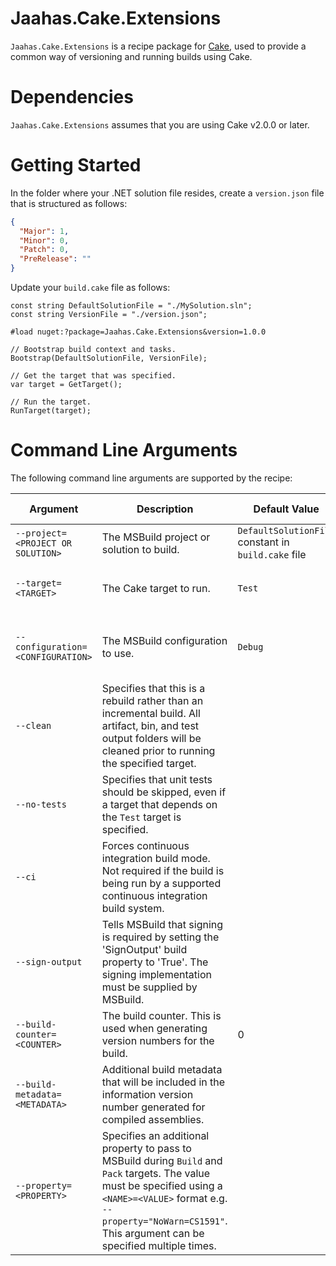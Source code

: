# Jaahas.Cake.Extensions

`Jaahas.Cake.Extensions` is a recipe package for [Cake](https://cakebuild.net), used to provide a common way of versioning and running builds using Cake.


# Dependencies

`Jaahas.Cake.Extensions` assumes that you are using Cake v2.0.0 or later.


# Getting Started

In the folder where your .NET solution file resides, create a `version.json` file that is structured as follows:

```json
{
  "Major": 1,
  "Minor": 0,
  "Patch": 0,
  "PreRelease": ""
}
```

Update your `build.cake` file as follows:

```cake
const string DefaultSolutionFile = "./MySolution.sln";
const string VersionFile = "./version.json";

#load nuget:?package=Jaahas.Cake.Extensions&version=1.0.0

// Bootstrap build context and tasks.
Bootstrap(DefaultSolutionFile, VersionFile);

// Get the target that was specified.
var target = GetTarget();

// Run the target.
RunTarget(target);
```


# Command Line Arguments

The following command line arguments are supported by the recipe:

| Argument | Description | Default Value | Allowed Values |
| -------- | ----------- | ------------- | ---------------|
| `--project=<PROJECT OR SOLUTION>` | The MSBuild project or solution to build. | `DefaultSolutionFile` constant in `build.cake` file | |
| `--target=<TARGET>` | The Cake target to run. | `Test` | `Clean`, `Restore`, `Build`, `Test`, `Pack` |
| `--configuration=<CONFIGURATION>` | The MSBuild configuration to use. | `Debug` | Any configuration defined in the MSBuild solution |
| `--clean` | Specifies that this is a rebuild rather than an incremental build. All artifact, bin, and test output folders will be cleaned prior to running the specified target. | | |
| `--no-tests` | Specifies that unit tests should be skipped, even if a target that depends on the `Test` target is specified. | | |
| `--ci` | Forces continuous integration build mode. Not required if the build is being run by a supported continuous integration build system. | | |
| `--sign-output` | Tells MSBuild that signing is required by setting the 'SignOutput' build property to 'True'. The signing implementation must be supplied by MSBuild. | | |
| `--build-counter=<COUNTER>` | The build counter. This is used when generating version numbers for the build. | 0 | |
| `--build-metadata=<METADATA>` | Additional build metadata that will be included in the information version number generated for compiled assemblies. | | |
| `--property=<PROPERTY>` | Specifies an additional property to pass to MSBuild during `Build` and `Pack` targets. The value must be specified using a `<NAME>=<VALUE>` format e.g. `--property="NoWarn=CS1591"`. This argument can be specified multiple times. | | |
